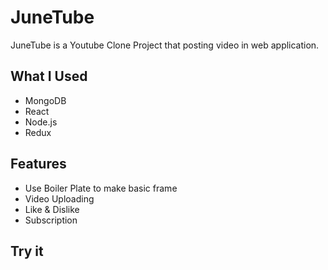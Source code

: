 # JuneTube
JuneTube is a Youtube Clone Project that posting video in web application.

## What I Used
- MongoDB
- React
- Node.js
- Redux

## Features
- Use Boiler Plate to make basic frame
- Video Uploading
- Like & Dislike
- Subscription

## Try it
